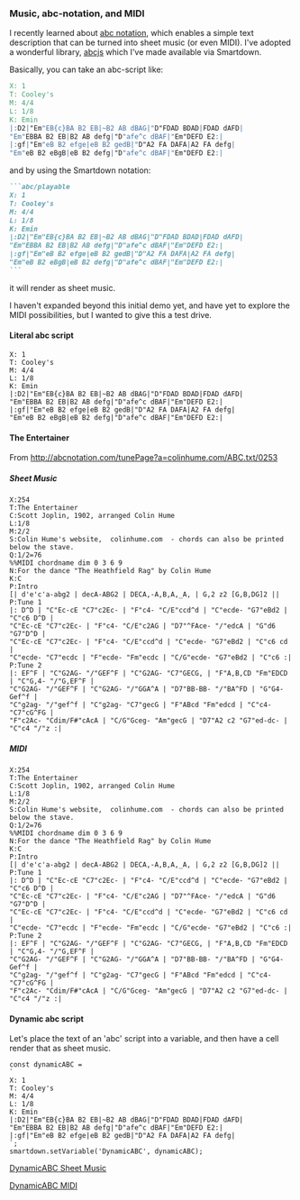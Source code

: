### Music, abc-notation, and MIDI

I recently learned about [abc notation](https://en.wikipedia.org/wiki/ABC_notation), which enables a simple text description that can be turned into sheet music (or even MIDI). I've adopted a wonderful library, [abcjs](https://abcjs.net) which I've made available via Smartdown.

Basically, you can take an abc-script like:


```abc
X: 1
T: Cooley's
M: 4/4
L: 1/8
K: Emin
|:D2|"Em"EB{c}BA B2 EB|~B2 AB dBAG|"D"FDAD BDAD|FDAD dAFD|
"Em"EBBA B2 EB|B2 AB defg|"D"afe^c dBAF|"Em"DEFD E2:|
|:gf|"Em"eB B2 efge|eB B2 gedB|"D"A2 FA DAFA|A2 FA defg|
"Em"eB B2 eBgB|eB B2 defg|"D"afe^c dBAF|"Em"DEFD E2:|
```

and by using the Smartdown notation:

````markdown
```abc/playable
X: 1
T: Cooley's
M: 4/4
L: 1/8
K: Emin
|:D2|"Em"EB{c}BA B2 EB|~B2 AB dBAG|"D"FDAD BDAD|FDAD dAFD|
"Em"EBBA B2 EB|B2 AB defg|"D"afe^c dBAF|"Em"DEFD E2:|
|:gf|"Em"eB B2 efge|eB B2 gedB|"D"A2 FA DAFA|A2 FA defg|
"Em"eB B2 eBgB|eB B2 defg|"D"afe^c dBAF|"Em"DEFD E2:|
```
````

it will render as sheet music.

I haven't expanded beyond this initial demo yet, and have yet to explore the MIDI possibilities, but I wanted to give this a test drive.


#### Literal abc script

```abc/playable/autoplay
X: 1
T: Cooley's
M: 4/4
L: 1/8
K: Emin
|:D2|"Em"EB{c}BA B2 EB|~B2 AB dBAG|"D"FDAD BDAD|FDAD dAFD|
"Em"EBBA B2 EB|B2 AB defg|"D"afe^c dBAF|"Em"DEFD E2:|
|:gf|"Em"eB B2 efge|eB B2 gedB|"D"A2 FA DAFA|A2 FA defg|
"Em"eB B2 eBgB|eB B2 defg|"D"afe^c dBAF|"Em"DEFD E2:|
```


#### The Entertainer

From http://abcnotation.com/tunePage?a=colinhume.com/ABC.txt/0253

##### Sheet Music

```abc/playable/autoplay
X:254
T:The Entertainer
C:Scott Joplin, 1902, arranged Colin Hume
L:1/8
M:2/2
S:Colin Hume's website,  colinhume.com  - chords can also be printed below the stave.
Q:1/2=76
%%MIDI chordname dim 0 3 6 9
N:For the dance "The Heathfield Rag" by Colin Hume
K:C
P:Intro
[| d'e'c'a-abg2 | decA-ABG2 | DECA,-A,B,A,_A, | G,2 z2 [G,B,DG]2 ||
P:Tune 1
|: D^D | "C"Ec-cE "C7"c2Ec- | "F"c4- "C/E"ccd^d | "C"ecde- "G7"eBd2 | "C"c6 D^D |
"C"Ec-cE "C7"c2Ec- | "F"c4- "C/E"c2AG | "D7"^FAce- "/"edcA | "G"d6 "G7"D^D |
"C"Ec-cE "C7"c2Ec- | "F"c4- "C/E"ccd^d | "C"ecde- "G7"eBd2 | "C"c6 cd |
"C"ecde- "C7"ecdc | "F"ecde- "Fm"ecdc | "C/G"ecde- "G7"eBd2 | "C"c6 :|
P:Tune 2
|: EF^F | "C"G2AG- "/"GEF^F | "C"G2AG- "C7"GECG, | "F"A,B,CD "Fm"EDCD | "C"G,4- "/"G,EF^F |
"C"G2AG- "/"GEF^F | "C"G2AG- "/"GGA^A | "D7"BB-BB- "/"BA^FD | "G"G4-Gef^f |
"C"g2ag- "/"gef^f | "C"g2ag- "C7"gecG | "F"ABcd "Fm"edcd | "C"c4- "C7"cG^FG |
"F"c2Ac- "Cdim/F#"cAcA | "C/G"Gceg- "Am"gecG | "D7"A2 c2 "G7"ed-dc- | "C"c4 "/"z :|
```

##### MIDI

```abcmidi/playable/autoplay
X:254
T:The Entertainer
C:Scott Joplin, 1902, arranged Colin Hume
L:1/8
M:2/2
S:Colin Hume's website,  colinhume.com  - chords can also be printed below the stave.
Q:1/2=76
%%MIDI chordname dim 0 3 6 9
N:For the dance "The Heathfield Rag" by Colin Hume
K:C
P:Intro
[| d'e'c'a-abg2 | decA-ABG2 | DECA,-A,B,A,_A, | G,2 z2 [G,B,DG]2 ||
P:Tune 1
|: D^D | "C"Ec-cE "C7"c2Ec- | "F"c4- "C/E"ccd^d | "C"ecde- "G7"eBd2 | "C"c6 D^D |
"C"Ec-cE "C7"c2Ec- | "F"c4- "C/E"c2AG | "D7"^FAce- "/"edcA | "G"d6 "G7"D^D |
"C"Ec-cE "C7"c2Ec- | "F"c4- "C/E"ccd^d | "C"ecde- "G7"eBd2 | "C"c6 cd |
"C"ecde- "C7"ecdc | "F"ecde- "Fm"ecdc | "C/G"ecde- "G7"eBd2 | "C"c6 :|
P:Tune 2
|: EF^F | "C"G2AG- "/"GEF^F | "C"G2AG- "C7"GECG, | "F"A,B,CD "Fm"EDCD | "C"G,4- "/"G,EF^F |
"C"G2AG- "/"GEF^F | "C"G2AG- "/"GGA^A | "D7"BB-BB- "/"BA^FD | "G"G4-Gef^f |
"C"g2ag- "/"gef^f | "C"g2ag- "C7"gecG | "F"ABcd "Fm"edcd | "C"c4- "C7"cG^FG |
"F"c2Ac- "Cdim/F#"cAcA | "C/G"Gceg- "Am"gecG | "D7"A2 c2 "G7"ed-dc- | "C"c4 "/"z :|
```


#### Dynamic abc script

Let's place the text of an 'abc' script into a variable, and then have a cell render that as sheet music.


```javascript/playable/autoplay
const dynamicABC =
`
X: 1
T: Cooley's
M: 4/4
L: 1/8
K: Emin
|:D2|"Em"EB{c}BA B2 EB|~B2 AB dBAG|"D"FDAD BDAD|FDAD dAFD|
"Em"EBBA B2 EB|B2 AB defg|"D"afe^c dBAF|"Em"DEFD E2:|
|:gf|"Em"eB B2 efge|eB B2 gedB|"D"A2 FA DAFA|A2 FA defg|
`;
smartdown.setVariable('DynamicABC', dynamicABC);
```

[DynamicABC Sheet Music](:!DynamicABC|abc)

[DynamicABC MIDI](:!DynamicABC|abcmidi)
